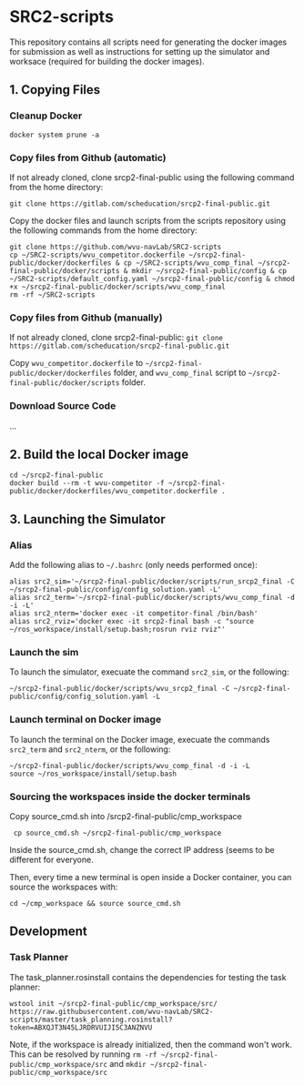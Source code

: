 # SRC2-scripts
This repository contains all scripts need for generating the docker images for submission as well as instructions for setting up the simulator and worksace (required for building the docker images).

## 1. Copying Files

### Cleanup Docker
```
docker system prune -a
```
### Copy files from Github (automatic)
If not already cloned, clone srcp2-final-public using the following command from the home directory:
```
git clone https://gitlab.com/scheducation/srcp2-final-public.git
```  
Copy the docker files and launch scripts from the scripts repository using the following commands from the home directory:  

```    
git clone https://github.com/wvu-navLab/SRC2-scripts
cp ~/SRC2-scripts/wvu_competitor.dockerfile ~/srcp2-final-public/docker/dockerfiles & cp ~/SRC2-scripts/wvu_comp_final ~/srcp2-final-public/docker/scripts & mkdir ~/srcp2-final-public/config & cp ~/SRC2-scripts/default_config.yaml ~/srcp2-final-public/config & chmod +x ~/srcp2-final-public/docker/scripts/wvu_comp_final
rm -rf ~/SRC2-scripts
```  
   
### Copy files from Github (manually)
If not already cloned, clone srcp2-final-public:
`git clone https://gitlab.com/scheducation/srcp2-final-public.git`

Copy `wvu_competitor.dockerfile` to `~/srcp2-final-public/docker/dockerfiles` folder, and `wvu_comp_final` script to `~/srcp2-final-public/docker/scripts` folder.

### Download Source Code

...   

## 2. Build the local Docker image

```
cd ~/srcp2-final-public
docker build --rm -t wvu-competitor -f ~/srcp2-final-public/docker/dockerfiles/wvu_competitor.dockerfile .
```

## 3. Launching the Simulator  
  
### Alias
Add the following alias to `~/.bashrc` (only needs performed once):
```
alias src2_sim='~/srcp2-final-public/docker/scripts/run_srcp2_final -C ~/srcp2-final-public/config/config_solution.yaml -L'
alias src2_term='~/srcp2-final-public/docker/scripts/wvu_comp_final -d -i -L'
alias src2_nterm='docker exec -it competitor-final /bin/bash'
alias src2_rviz='docker exec -it srcp2-final bash -c "source ~/ros_workspace/install/setup.bash;rosrun rviz rviz"'
```

### Launch the sim
To launch the simulator, execuate the command `src2_sim`, or the following:
```
~/srcp2-final-public/docker/scripts/wvu_srcp2_final -C ~/srcp2-final-public/config/config_solution.yaml -L
```

### Launch terminal on Docker image
To launch the terminal on the Docker image, execuate the commands `src2_term` and `src2_nterm`, or the following:
```
~/srcp2-final-public/docker/scripts/wvu_comp_final -d -i -L
source ~/ros_workspace/install/setup.bash
```

### Sourcing the workspaces inside the docker terminals
Copy source_cmd.sh into /srcp2-final-public/cmp_workspace
```
 cp source_cmd.sh ~/srcp2-final-public/cmp_workspace
 ```

Inside the source_cmd.sh, change the correct IP address (seems to be different for everyone.

Then, every time a new terminal is open inside a Docker container, you can source the workspaces with:
```
cd ~/cmp_workspace && source source_cmd.sh
```
## Development

### Task Planner
The task_planner.rosinstall contains the dependencies for testing the task planner:
```
wstool init ~/srcp2-final-public/cmp_workspace/src/ https://raw.githubusercontent.com/wvu-navLab/SRC2-scripts/master/task_planning.rosinstall?token=ABXQJT3N45LJRDRVUIJI5C3ANZNVU
```
Note, if the workspace is already initialized, then the command won't work. This can be resolved by running `rm -rf ~/srcp2-final-public/cmp_workspace/src` and `mkdir ~/srcp2-final-public/cmp_workspace/src`

